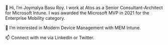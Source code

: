 👋 Hi, I’m Joymalya Basu Roy. I work at Atos as a Senior Consultant-Architect for Microsoft Intune.
I was awarded the Microsoft MVP in 2021 for the Enterprise Mobility category.

👀 I’m interested in Modern Device Management with MEM Intune.

📫 Connect with me via LinkedIn or Twitter.

<!---
jbasuroy369/jbasuroy369 is a ✨ special ✨ repository because its `README.md` (this file) appears on your GitHub profile.
You can click the Preview link to take a look at your changes.
--->
